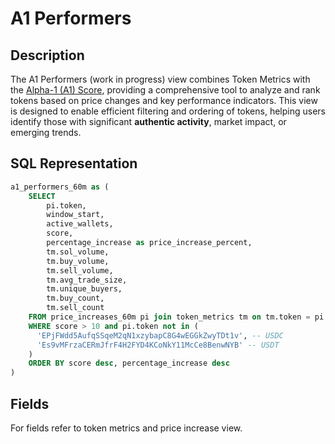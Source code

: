 # A1 Performers

## Description
The A1 Performers (work in progress) view combines Token Metrics with the [Alpha-1 (A1) Score](../scores/a1_score.md), providing a comprehensive tool to analyze and rank tokens based on price changes and key performance indicators. This view is designed to enable efficient filtering and ordering of tokens, helping users identify those with significant **authentic activity**, market impact, or emerging trends.

## SQL Representation

```sql
a1_performers_60m as (
    SELECT
        pi.token,
        window_start,
        active_wallets,
        score,
        percentage_increase as price_increase_percent,
        tm.sol_volume,
        tm.buy_volume,
        tm.sell_volume,
        tm.avg_trade_size,
        tm.unique_buyers,
        tm.buy_count,
        tm.sell_count
    FROM price_increases_60m pi join token_metrics tm on tm.token = pi.token
    WHERE score > 10 and pi.token not in (
      'EPjFWdd5AufqSSqeM2qN1xzybapC8G4wEGGkZwyTDt1v', -- USDC
      'Es9vMFrzaCERmJfrF4H2FYD4KCoNkY11McCe8BenwNYB' -- USDT
    )
    ORDER BY score desc, percentage_increase desc
)
```

## Fields

For fields refer to token metrics and price increase view.